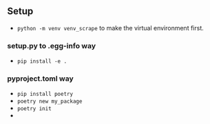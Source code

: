 ## Setup
- `python -m venv venv_scrape` to make the virtual environment first.

### setup.py to .egg-info way
- `pip install -e .`

### pyproject.toml way
- `pip install poetry` 
- `poetry new my_package`
- `poetry init`
- 
